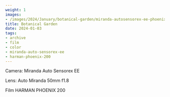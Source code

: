 ```yaml
---
weight: 1
images:
- /images/2024/January/botanical-garden/miranda-autosensorex-ee-phoenix-200/20240105-R1-00349-007A.jpg
title: Botanical Garden
date: 2024-01-03
tags:
- archive
- film
- color
- miranda-auto-sensorex-ee
- harman-phoenix-200
---
```


Camera: Miranda Auto Sensorex EE

Lens: Auto Miranda 50mm f1.8

Film HARMAN PHOENIX 200
